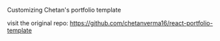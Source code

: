 Customizing Chetan's portfolio template

visit the original repo: https://github.com/chetanverma16/react-portfolio-template
